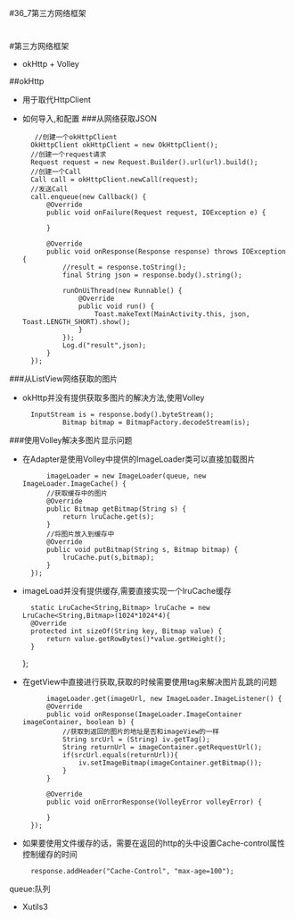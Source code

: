 #36_7第三方网络框架
#
#第三方网络框架
- okHttp + Volley

##okHttp
- 用于取代HttpClient
- 如何导入,和配置
###从网络获取JSON

         //创建一个okHttpClient
        OkHttpClient okHttpClient = new OkHttpClient();
        //创建一个request请求
        Request request = new Request.Builder().url(url).build();
        //创建一个Call
        Call call = okHttpClient.newCall(request);
        //发送Call
        call.enqueue(new Callback() {
            @Override
            public void onFailure(Request request, IOException e) {

            }
            
            @Override
            public void onResponse(Response response) throws IOException {
                //result = response.toString();
                final String json = response.body().string();

                runOnUiThread(new Runnable() {
                    @Override
                    public void run() {
                        Toast.makeText(MainActivity.this, json, Toast.LENGTH_SHORT).show();
                    }
                });
                Log.d("result",json);
            }
        });

###从ListView网络获取的图片
- okHttp并没有提供获取多图片的解决方法,使用Volley

        InputStream is = response.body().byteStream();
                Bitmap bitmap = BitmapFactory.decodeStream(is);
             
###使用Volley解决多图片显示问题
- 在Adapter是使用Volley中提供的ImageLoader类可以直接加载图片

            imageLoader = new ImageLoader(queue, new ImageLoader.ImageCache() {
            //获取缓存中的图片
            @Override
            public Bitmap getBitmap(String s) {
                return lruCache.get(s);
            }
            //将图片放入到缓存中
            @Override
            public void putBitmap(String s, Bitmap bitmap) {
                lruCache.put(s,bitmap);
            }
        });
- imageLoad并没有提供缓存,需要直接实现一个lruCache缓存

        static LruCache<String,Bitmap> lruCache = new LruCache<String,Bitmap>(1024*1024*4){
        @Override
        protected int sizeOf(String key, Bitmap value) {
            return value.getRowBytes()*value.getHeight();
        }
    };
- 在getView中直接进行获取,获取的时候需要使用tag来解决图片乱跳的问题

            imageLoader.get(imageUrl, new ImageLoader.ImageListener() {
            @Override
            public void onResponse(ImageLoader.ImageContainer imageContainer, boolean b) {
                //获取到返回的图片的地址是否和imageView的一样
                String srcUrl = (String) iv.getTag();
                String returnUrl = imageContainer.getRequestUrl();
                if(srcUrl.equals(returnUrl)){
                    iv.setImageBitmap(imageContainer.getBitmap());
                }
            }

            @Override
            public void onErrorResponse(VolleyError volleyError) {

            }
        });
- 如果要使用文件缓存的话，需要在返回的http的头中设置Cache-control属性控制缓存的时间

    	response.addHeader("Cache-Control", "max-age=100");



queue:队列




- Xutils3



